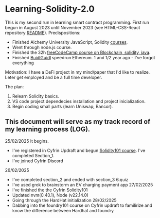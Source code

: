 # Learning-Solidity-2.0
This is my second run in learning smart contract programming. First run begun in August 2023 until November 2023 (see HTML-CSS-React repository [README](https://github.com/Azshken/HTML-CSS-React)).
Predispositions: 
- Finished Alchemy University JavaScript, Solidity [courses](https://www.alchemy.com/university/courses).
- Went through node.js course.
- Finished the 32h [freeCodeCamp course on Blockchain, solidity, java](https://www.youtube.com/watch?v=gyMwXuJrbJQ).
- Finished [BuidlGuidl](https://buidlguidl.com/) speedrun Ethereum. 1 and 1/2 year ago - I've forgot everything

Motivation: I have a DeFi project in my mind/paper that I'd like to realize. Leter get employed and be a full time developer.

The plan:
1) Relearn Solidity basics.
2) VS code project dependecies installation and project inicialization.
3) Begin coding small parts (learn Uniswap, Bancor).

## This document will serve as my track record of my learning process (LOG).
25/02/2025 It begins.
  - I've registered in Cyfrin Updraft and begun [Solidity101 course](https://updraft.cyfrin.io/courses/solidity/simple-storage/solidity-arrays-and-structs). I've completed Section_1.
  - I've joined Cyfrin Discord

26/02/2025
  - I've completed section_2 and ended with section_3 6.quiz
  - I've used grok to brainstorm an EV charging payment app
27/02/2025
  - I've finished the the Cyfrin Solidity101
  - Updated nvm(0.40.1), Node (v22.14.0)
  - Going through the HardHat initialization
28/02/2025
  - Dabbing into the foundry101 course on Cyfrin updraft to familirize and know the difference between Hardhat and foundry
